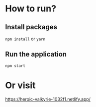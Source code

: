 # How to run?
## Install packages
`npm install` or `yarn`
## Run the application
`npm start`

# Or visit
https://heroic-valkyrie-1032f1.netlify.app/
